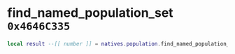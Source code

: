 # find_named_population_set `0x4646C335`

```lua
local result --[[ number ]] = natives.population.find_named_population_set(_unk0 --[[ number ]])
```
